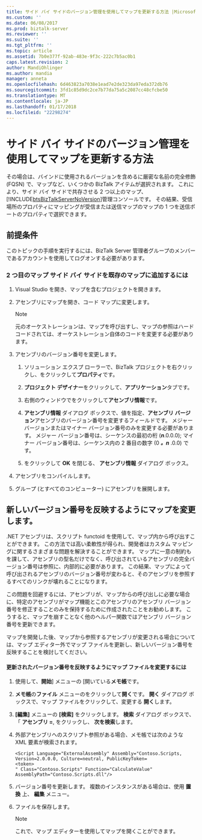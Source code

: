 ```yaml
---
title: サイド バイ サイドのバージョン管理を使用してマップを更新する方法 |Microsoft ドキュメント
ms.custom: ''
ms.date: 06/08/2017
ms.prod: biztalk-server
ms.reviewer: ''
ms.suite: ''
ms.tgt_pltfrm: ''
ms.topic: article
ms.assetid: 7b0e377f-92ab-483e-9f3c-222c7b5ac0b1
caps.latest.revision: 2
author: MandiOhlinger
ms.author: mandia
manager: anneta
ms.openlocfilehash: 6d463823a7038e1ead7e2de323da97eda372db76
ms.sourcegitcommit: 3fd1c85d9dc2ce7b77da75a5c2087cc48cfcbe50
ms.translationtype: MT
ms.contentlocale: ja-JP
ms.lasthandoff: 01/17/2018
ms.locfileid: "22298274"
---
```

# <a name="how-to-update-a-map-using-side-by-side-versioning"></a>サイド バイ サイドのバージョン管理を使用してマップを更新する方法
その場合は、バインドに使用されるバージョンを含めるに厳密な名前の完全修飾 (FQSN) で、マップなど、いくつかの BizTalk アイテムが選択されます。 これにより、サイド バイ サイドで共存させる 2 つ以上のマップ、[!INCLUDE[btsBizTalkServerNoVersion](../includes/btsbiztalkservernoversion-md.md)]管理コンソールです。 その結果、受信場所のプロパティにマッピングが受信または送信マップのマップの 1 つを送信ポートのプロパティで選択できます。  
  
## <a name="prerequisites"></a>前提条件  
 このトピックの手順を実行するには、BizTalk Server 管理者グループのメンバーであるアカウントを使用してログオンする必要があります。  
  
### <a name="to-add-a-second-map-side-by-side-to-an-existing-map"></a>2 つ目のマップ サイド バイ サイドを既存のマップに追加するには  
  
1.  Visual Studio を開き、マップを含むプロジェクトを開きます。  
  
2.  アセンブリにマップを開き、コード マップに変更します。  
  
    > [!NOTE]  
    >  元のオーケストレーションは、マップを呼び出すし、マップの参照はハードコードされては、オーケストレーション自体のコードを変更する必要があります。  
  
3.  アセンブリのバージョン番号を変更します。  
  
    1.  ソリューション エクスプ ローラーで、BizTalk プロジェクトを右クリックし、をクリックして**プロパティ**です。  
  
    2.  **プロジェクト デザイナー**をクリックして、**アプリケーション**タブです。  
  
    3.  右側のウィンドウでをクリックして**アセンブリ情報**です。  
  
    4.  **アセンブリ情報** ダイアログ ボックスで、値を指定、**アセンブリ バージョン**アセンブリのバージョン番号を変更するフィールドです。 メジャー バージョンまたはマイナー バージョン番号のみを変更する必要があります。 メジャー バージョン番号は、シーケンスの最初の桁 (***n***.0.0.0); マイナー バージョン番号は、シーケンス内の 2 番目の数字 (0 ***。n*** .0.0) です。  
  
    5.  をクリックして **OK** を閉じる、 **アセンブリ情報**  ダイアログ ボックス。  
  
4.  アセンブリをコンパイルします。  
  
5.  グループ (とすべてのコンピューター) にアセンブリを展開します。  
  
## <a name="modifying-a-map-to-reflect-updated-version-numbers"></a>新しいバージョン番号を反映するようにマップを変更します。  
 .NET アセンブリは、スクリプト functoid を使用して、マップ内から呼び出すことができます。 この方法では高い柔軟性が得られ、開発者はカスタム マッピングに関するさまざまな問題を解決することができます。 マップに一意の制約もを課して、アセンブリの型名だけでなく、呼び出されているアセンブリの完全バージョン番号は参照に、内部的に必要があります。 この結果、マップによって呼び出されるアセンブリのバージョン番号が変わると、そのアセンブリを参照するすべてのリンクが壊れることになります。  
  
 この問題を回避するには、アセンブリが、マップからの呼び出しに必要な場合に、特定のアセンブリがマップ機能とこのアセンブリのアセンブリ バージョン番号を修正することのみを保持するために作成されたことをお勧めします。 こうすると、マップを崩すことなく他のヘルパー関数ではアセンブリ バージョン番号を更新できます。  
  
 マップを開発した後、マップから参照するアセンブリが変更される場合については、マップ エディター外でマップ ファイルを更新し、新しいバージョン番号を反映することを検討してください。  
  
#### <a name="to-modify-a-map-file-to-reflect-updated-version-numbers"></a>更新されたバージョン番号を反映するようにマップ ファイルを変更するには  
  
1.  使用して、**開始**] メニューの [開いている**メモ帳**です。  
  
2.  **メモ帳**の**ファイル** メニューのをクリックして**開く**です。 **開く** ダイアログ ボックスで、マップ ファイルをクリックして、変更する **開く**します。  
  
3.  **[編集]** メニューの **[検索]** をクリックします。 **検索**  ダイアログ ボックスで、「 **アセンブリ =**,  をクリックし、 **次を検索**します。  
  
4.  外部アセンブリへのスクリプト参照がある場合、メモ帳では次のような XML 要素が検索されます。  
  
    ```  
    <Script Language="ExternalAssembly" Assembly="Contoso.Scripts, Version=2.0.0.0, Culture=neutral, PublicKeyToken=  
    <token>  
    " Class="Contoso.Scripts" Function="CalculateValue" AssemblyPath="Contoso.Scripts.dll"/>  
    ```  
  
5.  バージョン番号を更新します。 複数のインスタンスがある場合は、使用 **置換** 上、 **編集** メニュー。  
  
6.  ファイルを保存します。  
  
    > [!NOTE]  
    >  これで、マップ エディターを使用してマップを開くことができます。